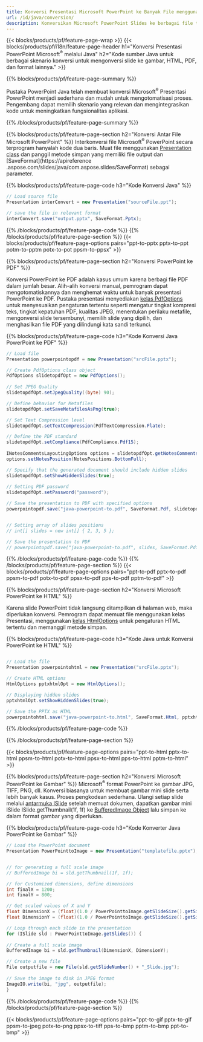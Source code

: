 ```yaml
---
title: Konversi Presentasi Microsoft PowerPoint ke Banyak File menggunakan Java
url: /id/java/conversion/
description: Konversikan Microsoft PowerPoint Slides ke berbagai file termasuk HTML, PDF, dan format gambar dalam aplikasi berbasis Java.
---
```


{{< blocks/products/pf/feature-page-wrap >}}
{{< blocks/products/pf/i18n/feature-page-header h1="Konversi Presentasi PowerPoint Microsoft<sup>®</sup> melalui Java" h2="Kode sumber Java untuk berbagai skenario konversi untuk mengonversi slide ke gambar, HTML, PDF, dan format lainnya." >}}

{{% blocks/products/pf/feature-page-summary %}}

Pustaka PowerPoint Java telah membuat konversi Microsoft<sup>®</sup> Presentasi PowerPoint menjadi sederhana dan mudah untuk mengotomatisasi proses. Pengembang dapat memilih skenario yang relevan dan mengintegrasikan kode untuk meningkatkan fungsionalitas aplikasi. 

{{% /blocks/products/pf/feature-page-summary  %}}

{{% blocks/products/pf/feature-page-section  h2="Konversi Antar File Microsoft PowerPoint" %}}
Interkonversi file Microsoft<sup>®</sup> PowerPoint secara terprogram hanyalah kode dua baris. Muat file menggunakan [Presentation class](https://apireference.aspose.com/slides/java/com.aspose.slides/Presentation) dan panggil metode simpan yang memiliki file output dan [SaveFormat](https://apireference .aspose.com/slides/java/com.aspose.slides/SaveFormat) sebagai parameter.

{{% blocks/products/pf/feature-page-code h3="Kode Konversi Java" %}}

```cs
// Load source file
Presentation interConvert = new Presentation("sourceFile.ppt");

// save the file in relevant format
interConvert.save("output.pptx", SaveFormat.Pptx);   
```
{{% /blocks/products/pf/feature-page-code  %}}
{{% /blocks/products/pf/feature-page-section %}}
{{< blocks/products/pf/feature-page-options pairs="ppt-to-pptx pptx-to-ppt potm-to-pptm potx-to-pot ppsm-to-ppsx" >}}


{{% blocks/products/pf/feature-page-section  h2="Konversi PowerPoint ke PDF" %}}

Konversi PowerPoint ke PDF adalah kasus umum karena berbagi file PDF dalam jumlah besar. Alih-alih konversi manual, pemrogram dapat mengotomatiskannya dan menghemat waktu untuk banyak presentasi PowerPoint ke PDF. Pustaka presentasi menyediakan [kelas PdfOptions](https://apireference.aspose.com/java/slides/com.aspose.slides/PdfOptions) untuk menyesuaikan pengaturan tertentu seperti mengatur tingkat kompresi teks, tingkat kepatuhan PDF, kualitas JPEG, menentukan perilaku metafile, mengonversi slide tersembunyi, memilih slide yang dipilih, dan menghasilkan file PDF yang dilindungi kata sandi terkunci.

{{% blocks/products/pf/feature-page-code h3="Kode Konversi Java PowerPoint ke PDF" %}}

```cs
// Load file
Presentation powerpointopdf = new Presentation("srcFile.pptx");

// Create PdfOptions class object
PdfOptions slidetopdfOpt = new PdfOptions();
               
// Set JPEG Quality
slidetopdfOpt.setJpegQuality((byte) 90);

// Define behavior for Metafiles
slidetopdfOpt.setSaveMetafilesAsPng(true);

// Set Text Compression level
slidetopdfOpt.setTextCompression(PdfTextCompression.Flate);

// Define the PDF standard
slidetopdfOpt.setCompliance(PdfCompliance.Pdf15);
              
INotesCommentsLayoutingOptions options = slidetopdfOpt.getNotesCommentsLayouting();
options.setNotesPosition(NotesPositions.BottomFull);

// Specify that the generated document should include hidden slides
slidetopdfOpt.setShowHiddenSlides(true);
	
// Setting PDF password
slidetopdfOpt.setPassword("password");	

// Save the presentation to PDF with specified options
powerpointopdf.save("java-powerpoint-to.pdf", SaveFormat.Pdf, slidetopdfOpt);


// Setting array of slides positions
// int[] slides = new int[] { 2, 3, 5 };

// Save the presentation to PDF
// powerpointopdf.save("java-powerpoint-to.pdf", slides, SaveFormat.Pdf);

```
{{% /blocks/products/pf/feature-page-code  %}}
{{% /blocks/products/pf/feature-page-section %}}
{{< blocks/products/pf/feature-page-options pairs="ppt-to-pdf pptx-to-pdf ppsm-to-pdf potx-to-pdf ppsx-to-pdf pps-to-pdf pptm-to-pdf" >}}


{{% blocks/products/pf/feature-page-section  h2="Konversi Microsoft PowerPoint ke HTML" %}}

Karena slide PowerPoint tidak langsung ditampilkan di halaman web, maka diperlukan konversi. Pemrogram dapat memuat file menggunakan kelas Presentasi, menggunakan [kelas HtmlOptions](https://apireference.aspose.com/slides/java/com.aspose.slides/HtmlOptions) untuk pengaturan HTML tertentu dan memanggil metode simpan.

{{% blocks/products/pf/feature-page-code h3="Kode Java untuk Konversi PowerPoint ke HTML" %}}

```cs

// Load the file
Presentation powerpointohtml = new Presentation("srcFile.pptx");

// Create HTML options
HtmlOptions pptxhtmlOpt = new HtmlOptions();

// Displaying hidden slides
pptxhtmlOpt.setShowHiddenSlides(true);

// Save the PPTX as HTML
powerpointohtml.save("java-powerpoint-to.html", SaveFormat.Html, pptxhtmlOpt); 

```
{{% /blocks/products/pf/feature-page-code %}}

{{% /blocks/products/pf/feature-page-section %}}

{{< blocks/products/pf/feature-page-options pairs="ppt-to-html pptx-to-html ppsm-to-html potx-to-html ppsx-to-html pps-to-html pptm-to-html" >}}

{{% blocks/products/pf/feature-page-section  h2="Konversi Microsoft PowerPoint ke Gambar" %}}
Microsoft<sup>®</sup> format PowerPoint ke gambar JPG, TIFF, PNG, dll. Konversi biasanya untuk membuat gambar mini slide serta lebih banyak kasus. Proses pengkodean sederhana. Ulangi setiap slide melalui [antarmuka ISlide](https://apireference.aspose.com/slides/java/com.aspose.slides/ISlide) setelah memuat dokumen, dapatkan gambar mini ISlide ISlide.getThumbnail(1f, 1f) ke [BufferedImage Object](https://docs.Oracle.com/javase/7/docs/api/java/awt/image/BufferedImage.html) lalu simpan ke dalam format gambar yang diperlukan. 

{{% blocks/products/pf/feature-page-code h3="Kode Konverter Java PowerPoint ke Gambar" %}}
```cs
// Load the PowerPoint document
Presentation PowerPointtoImage = new Presentation("templatefile.pptx");


// for generating a full scale image
// BufferedImage bi = sld.getThumbnail(1f, 1f);

// for Customized dimensions, define dimensions
int finalX = 1200;
int finalY = 800;

// Get scaled values of X and Y
float DimensionX = (float)(1.0 / PowerPointtoImage.getSlideSize().getSize().getWidth()) * finalX;
float DimensionY = (float)(1.0 / PowerPointtoImage.getSlideSize().getSize().getHeight()) * finalY;

// Loop through each slide in the presentation
for (ISlide sld : PowerPointtoImage.getSlides()) {
	
// Create a full scale image
BufferedImage bi = sld.getThumbnail(DimensionX, DimensionY);

// Create a new file
File outputfile = new File(sld.getSlideNumber() + "_Slide.jpg");
	
// Save the image to disk in JPEG format
ImageIO.write(bi, "jpg", outputfile);
}
```
{{% /blocks/products/pf/feature-page-code %}}
{{% /blocks/products/pf/feature-page-section %}}

{{< blocks/products/pf/feature-page-options pairs="ppt-to-gif pptx-to-gif ppsm-to-jpeg potx-to-png ppsx-to-tiff pps-to-bmp pptm-to-bmp ppt-to-bmp" >}}